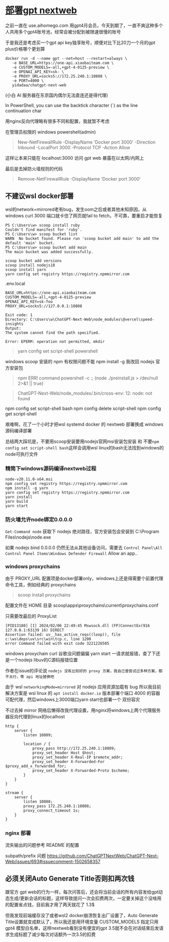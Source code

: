 # [部署gpt nextweb](/2024/01/deploy_chatgpt_next_web.md)

之前一直在 use.aihomego.com 用gpt4月会员，今天到期了，一直不爽这种多个人共用多个gpt4账号池，经常会被分配到被限速很慢的账号

于是我还是考虑买一个gpt api key独享账号，顺便对比下比20刀一个月的gpt plus价格哪个更划算

```
docker run -d --name gpt --net=host --restart=always \
   -e BASE_URL=https://one-api.xiaobaiteam.com \
   -e CUSTOM_MODELS=-all,+gpt-4-0125-preview \
   -e OPENAI_API_KEY=sk- \
   -e PROXY_URL=socks5://172.25.240.1:10808 \
   -e PORT=4000 \
   yidadaa/chatgpt-next-web
```

(小白 AI 服务器在东京国内偶尔无法直连还是得代理)

In PowerShell, you can use the backtick character (`) as the line continuation char

用nginx反向代理略有很多不同和配置，我就暂不考虑

在管理员权限的 windows powershell(admin) 

> New-NetFirewallRule -DisplayName 'Docker port 3000' -Direction Inbound -LocalPort 3000 -Protocol TCP -Action Allow

这样让本来只能在 localhost:3000 访问 gpt web 暴露在以太网/内网上

最后是去掉防火墙规则的代码

> Remove-NetFirewallRule -DisplayName 'Docker port 3000'

## 不建议wsl docker部署

wsl的network=mirrored老有bug，发生oom之后或者其他未知原因，从windows curl 3000 端口就卡住了网页就fail to fetch，不可靠，要重启才能恢复

```
PS C:\Users\w> scoop install ruby
Couldn't find manifest for 'ruby'.
PS C:\Users\w> scoop bucket list
WARN  No bucket found. Please run 'scoop bucket add main' to add the default 'main' bucket.
PS C:\Users\w> scoop bucket add main
The main bucket was added successfully.

scoop bucket add versions
scoop install nodejs18
scoop install yarn
yarn config set registry https://registry.npmmirror.com
```

.env.local

```
BASE_URL=https://one-api.xiaobaiteam.com
CUSTOM_MODELS=-all,+gpt-4-0125-preview
OPENAI_API_KEY=sk-foo
PROXY_URL=socks5://127.0.0.1:10808
```

```
Exit code: 1
Directory: C:\Users\w\ChatGPT-Next-Web\node_modules\@vercel\speed-insights
Output:
The system cannot find the path specified.

Error: EPERM: operation not permitted, mkdir
```

> yarn config set script-shell powershell

windows scoop 安装的 npm 有权限问题不能 npm install -g 我改回 nodejs 官方安装包

> npm ERR! command powershell -c :; (node ./preinstall.js > /dev/null 2>&1 || true)

> ChatGPT-Next-Web/node_modules/.bin/cross-env: 12: node: not found

npm config set script-shell bash
npm config delete script-shell
npm config get script-shell

艰难啊，花了一个小时才把wsl systemd docker 的 nextweb 部署换成 windows 源码编译部署

总结两大踩坑是，不要用scoop安装要用nodejs官网msi安装包安装 和 不要`npm config set script-shell bash`这样会调用wsl linux的bash无法找到windows的node可执行文件

### 精简下windows源码编译nextweb过程

```
node-v20.11.0-x64.msi
npm config set registry https://registry.npmmirror.com
npm install -g yarn
yarn config set registry https://registry.npmmirror.com
yarn install
yarn build 
yarn start
```

### 防火墙允许node绑定0.0.0.0

`Get-Command node` 获取下 nodejs 绝对路径，官方安装包会安装到  C:\Program Files\nodejs\node.exe

如果 nodejs bind 0.0.0.0 仍然无法从其他设备访问，需要去 `Control Panel\All Control Panel Items\Windows Defender Firewall` Allow an app..

### windows proxychains

由于 PROXY_URL 配置项是docker部署only，windows上还是得需要个前置代理命令工具，例如经典的 proxychains

> scoop install proxychains

配置文件在 HOME 目录 scoop\apps\proxychains\current\proxychains.conf

只需要改最后的 ProxyList

```
[PID13180] [I] 2024/02/06 22:49:45 Mswsock.dll (FP)ConnectEx(916 127.0.0.1:63139 16) DIRECT
Assertion failed: uv__has_active_reqs((loop)), file c:\ws\deps\uv\src\win\tcp.c, line 1200
error Command failed with exit code 3221226505
```

windows proxychain curl 谷歌没问题偏偏 yarn start 一请求就报错，查了下还是一个nodejs libuv的C源码报错位置

作者在issue的评论说 `nodejs 没有比较好的 proxy 方案，我自己曾尝试过多种方案，都不太行，等 api 地址替换吧`

由于 wsl `networkingMode=mirrored` 对 nodejs 应用资源加载有 bug 所以我目前解决方案是 wsl linux 的 `apt install docker.io` 版本部署个端口 4000 的容器可配代理，然后windows上3000端口yarn start也部署一个 双份容灾

不过去掉 mirror 网络后懒得改我代理设置，用nginx将windows上两个代理服务器反向代理到linux的localhost

```
http {
    server {
        listen 10809;

        location / {
            proxy_pass http://172.25.240.1:10809;
            proxy_set_header Host $host;
            proxy_set_header X-Real-IP $remote_addr;
            proxy_set_header X-Forwarded-For $proxy_add_x_forwarded_for;
            proxy_set_header X-Forwarded-Proto $scheme;
        }
    }
}

stream {
    server {
        listen 10808;
        proxy_pass 172.25.240.1:10808;
        proxy_connect_timeout 1s;
    }
}
```

### nginx 部署

流失输出的问题参考 README 的配置

subpath/prefix 问题 https://github.com/ChatGPTNextWeb/ChatGPT-Next-Web/issues/693#issuecomment-1502658357

## 必须关闭Auto Generate Title否则扣两次钱

跟官方 gpt web的行为一样，每次问答后，还会将当前会话的所有内容发给gpt动态生成/更新会话的标题，这样导致提问一次会扣费两次，一定要关掉这个没啥用的配置省点钱，目前我才用了两天就花了 1.3$

但我发现前端缓存没了或者wsl2 docker崩溃恢复出厂设置了，Auto Generate Title设置就变成默认了，所以我还是用环境变量 CUSTOM_MODELS 指定只用 gpt4 模型白名单，这样nextweb看到没有便宜的gpt 3.5就不会在对话结束后发请求生成标题了减少每次对话额外一次3.5的扣费
